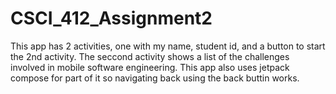 # CSCI_412_Assignment2

This app has 2 activities, one with my name, student id, and a button to start the 2nd activity. The seccond activity shows a list of the challenges involved in mobile software engineering. This app also uses jetpack compose for part of it so navigating back using the back buttin works.
